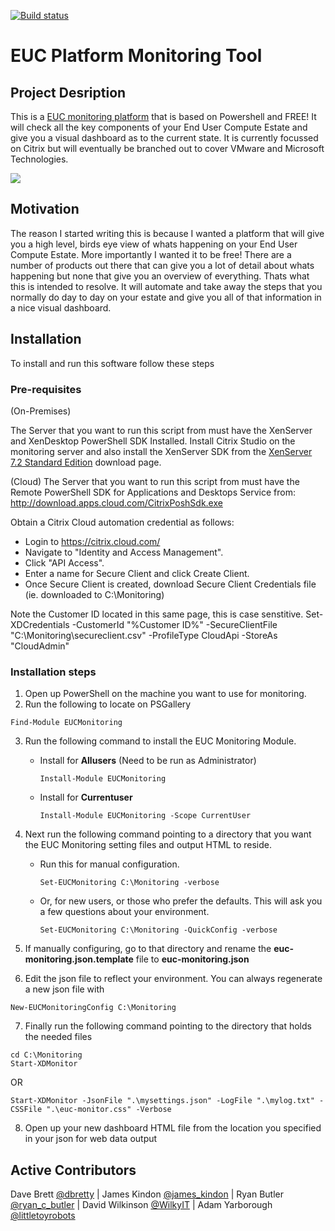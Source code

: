 [![Build status](https://ci.appveyor.com/api/projects/status/2yb4ai0n72nrsm2x/branch/master?retina=true)](https://ci.appveyor.com/project/dbretty/eucmonitoring/branch/master)

# EUC Platform Monitoring Tool

## Project Desription

This is a [EUC monitoring platform](http://bretty.me.uk/free-citrix-xendesktop-7-monitoring-platform/) that is based on Powershell and FREE! It will check all the key components of your End User Compute Estate and give you a visual dashboard as to the current state. It is currently focussed on Citrix but will eventually be branched out to cover VMware and Microsoft Technologies.

![](https://raw.githubusercontent.com/dbretty/eucmonitoring/master/img/overview.png)

## Motivation

The reason I started writing this is because I wanted a platform that will give you a high level, birds eye view of whats happening on your End User Compute Estate. More importantly I wanted it to be free! There are a number of products out there that can give you a lot of detail about whats happening but none that give you an overview of everything.  Thats what this is intended to resolve. It will automate and take away the steps that you normally do day to day on your estate and give you all of that information in a nice visual dashboard.

## Installation

To install and run this software follow these steps

### Pre-requisites 
(On-Premises) 

The Server that you want to run this script from must have the XenServer and XenDesktop PowerShell SDK Installed. Install Citrix Studio on the monitoring server and also install the XenServer SDK from the [XenServer 7.2 Standard Edition](https://www.citrix.com/downloads/xenserver/product-software/xenserver-72-standard-edition.html) download page.

(Cloud)
The Server that you want to run this script from must have the Remote PowerShell SDK for Applications and Desktops Service from: http://download.apps.cloud.com/CitrixPoshSdk.exe

Obtain a Citrix Cloud automation credential as follows:
- Login to https://citrix.cloud.com/
- Navigate to "Identity and Access Management". 
- Click "API Access". 
- Enter a name for Secure Client and click Create Client. 
- Once Secure Client is created, download Secure Client Credentials file (ie. downloaded to C:\Monitoring)

Note the Customer ID located in this same page, this is case senstitive.
Set-XDCredentials -CustomerId "%Customer ID%" -SecureClientFile "C:\Monitoring\secureclient.csv" -ProfileType CloudApi -StoreAs "CloudAdmin"

### Installation steps

1. Open up PowerShell on the machine you want to use for monitoring.
2. Run the following to locate on PSGallery
```text
Find-Module EUCMonitoring
```
3. Run the following command to install the EUC Monitoring Module.
   * Install for **Allusers** (Need to be run as Administrator)
        ```text
        Install-Module EUCMonitoring
        ```
   * Install for **Currentuser**
        ```text
        Install-Module EUCMonitoring -Scope CurrentUser
        ```
4. Next run the following command pointing to a directory that you want the EUC Monitoring setting files and output HTML to reside.
   * Run this for manual configuration. 
        ```text
        Set-EUCMonitoring C:\Monitoring -verbose
        ```
   * Or, for new users, or those who prefer the defaults.  This will ask you a few questions about your environment. 
        ```text
        Set-EUCMonitoring C:\Monitoring -QuickConfig -verbose
        ```

5. If manually configuring, go to that directory and rename the **euc-monitoring.json.template** file to **euc-monitoring.json**
6. Edit the json file to reflect your environment.  You can always regenerate a new json file with

```text
New-EUCMonitoringConfig C:\Monitoring 
```

7. Finally run the following command pointing to the directory that holds the needed files

```text
cd C:\Monitoring
Start-XDMonitor
```
OR
```text
Start-XDMonitor -JsonFile ".\mysettings.json" -LogFile ".\mylog.txt" -CSSFile ".\euc-monitor.css" -Verbose 
```

8. Open up your new dashboard HTML file from the location you specified in your json for web data output

## Active Contributors

Dave Brett [@dbretty](https://twitter.com/dbretty) | James Kindon [@james_kindon](https://twitter.com/james_kindon) | Ryan Butler [@ryan_c_butler](https://twitter.com/Ryan_C_Butler) | David Wilkinson [@WilkyIT](https://twitter.com/WilkyIT) | Adam Yarborough [@littletoyrobots](https://twitter.com/littletoyrobots)
